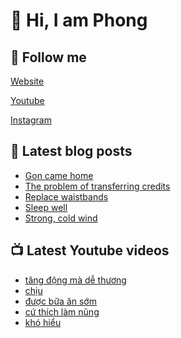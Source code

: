 # 👋 Hi, I am Phong

## 🔗 Follow me

[Website](https://phongever.xyz "Website")

[Youtube](https://www.youtube.com/@phongever "Youtube")

[Instagram](https://www.instagram.com/phongever "Instagram")

## 📝 Latest blog posts

<!-- BLOG-POST-LIST:START -->
- [Gon came home](https://phongever.xyz/blog/gon-came-home-1/)
- [The problem of transferring credits](https://phongever.xyz/blog/the-problem-of-transferring-credits/)
- [Replace waistbands](https://phongever.xyz/blog/replace-waistbands/)
- [Sleep well](https://phongever.xyz/blog/sleep-well/)
- [Strong, cold wind](https://phongever.xyz/blog/strong-cold-wind/)
<!-- BLOG-POST-LIST:END -->

## 📺 Latest Youtube videos

<!-- YOUTUBE-VIDEO-LIST:START -->
- [tăng động mà dễ thương](https://www.youtube.com/shorts/zB5tCkQFhGQ)
- [chịu](https://www.youtube.com/shorts/QIxxTryNIcc)
- [được bữa ăn sớm](https://www.youtube.com/shorts/jjCGG-DfJco)
- [cứ thích làm nũng](https://www.youtube.com/shorts/d-rM-_kAVNY)
- [khó hiểu](https://www.youtube.com/shorts/cVWOTzP2ciw)
<!-- YOUTUBE-VIDEO-LIST:END -->
